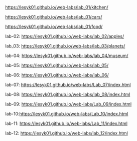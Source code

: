 https://lesyk01.github.io/web-labs/lab_01/kitchen/ 

https://lesyk01.github.io/web-labs/lab_01/cars/

https://lesyk01.github.io/web-labs/lab_01/food/

lab-02: https://lesyk01.github.io/web-labs/lab_02/apples/

lab_03: https://lesyk01.github.io/web-labs/lab_03/planets/

lab-04:  https://lesyk01.github.io/web-labs/lab_04/museum/

lab-05: https://lesyk01.github.io/web-labs/lab_05/

lab-06: https://lesyk01.github.io/web-labs/lab_06/

lab-07: https://lesyk01.github.io/web-labs/Lab_07/index.html

lab-08: https://lesyk01.github.io/web-labs/lab_08/index.html

lab-09: https://lesyk01.github.io/web-labs/Lab_09/index.html

lab-10:https://lesyk01.github.io/web-labs/Lab_10/index.html

lab-11: https://lesyk01.github.io/web-labs/Lab_11/index.html

lab-12: https://lesyk01.github.io/web-labs/lab_12/index.html

